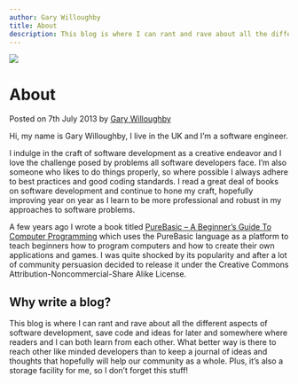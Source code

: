 ```yaml
---
author: Gary Willoughby
title: About
description: This blog is where I can rant and rave about all the different aspects of software development, save code and ideas for later and somewhere where readers and I can both learn from each other. What better way is there to reach other like minded developers than to keep a journal of ideas and thoughts that hopefully will help our community as a whole. Plus, it’s also a storage facility for me, so I don’t forget this stuff!
---
```


![]($root-path$/pages/images/about-banner.jpg)

# About

<time>Posted on 7th July 2013 by [Gary Willoughby]($root-path$/pages/about.html)</time>

Hi, my name is Gary Willoughby, I live in the UK and I’m a software engineer.

I indulge in the craft of software development as a creative endeavor and I love the challenge posed by problems all software developers face. I’m also someone who likes to do things properly, so where possible I always adhere to best practices and good coding standards. I read a great deal of books on software development and continue to hone my craft, hopefully improving year on year as I learn to be more professional and robust in my approaches to software problems.

A few years ago I wrote a book titled [PureBasic – A Beginner’s Guide To Computer Programming]($root-path$/downloads/PureBasic%20-%20A%20Beginners%20Guide.pdf) which uses the PureBasic language as a platform to teach beginners how to program computers and how to create their own applications and games. I was quite shocked by its popularity and after a lot of community persuasion decided to release it under the Creative Commons Attribution-Noncommercial-Share Alike License.

## Why write a blog?

This blog is where I can rant and rave about all the different aspects of software development, save code and ideas for later and somewhere where readers and I can both learn from each other. What better way is there to reach other like minded developers than to keep a journal of ideas and thoughts that hopefully will help our community as a whole. Plus, it’s also a storage facility for me, so I don’t forget this stuff!
